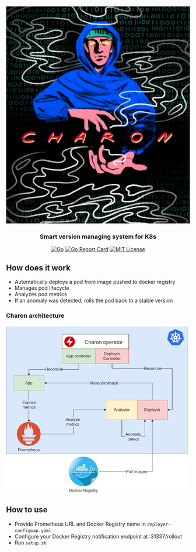 <p align="center">
	<img src="https://raw.githubusercontent.com/f0m41h4u7/Charon/master/files/charon.png"><br>
</p>
<h3 align="center">Smart version managing system for K8s</h3>
<p align="center">
	<a href="https://github.com/f0m41h4u7/Charon/blob/master/main/go.mod" rel="nofollow"><img alt="Go" src="https://img.shields.io/github/go-mod/go-version/f0m41h4u7/Charon?filename=deployer%2Fgo.mod"></a>
	<a href="https://goreportcard.com/report/github.com/f0m41h4u7/Charon" rel="nofollow"><img alt="Go Report Card" src="https://goreportcard.com/badge/github.com/f0m41h4u7/Charon"></a>
	<a href="https://github.com/f0m41h4u7/Charon/LICENSE" rel="nofollow"><img alt="MIT License" src="https://img.shields.io/github/license/f0m41h4u7/Charon"></a>
</p>

## How does it work

* Automatically deploys a pod from image pushed to docker registry
* Manages pod lifecycle
* Analyzes pod metrics
* If an anomaly was detected, rolls the pod back to a stable version

### Charon architecture

![alt text](https://raw.githubusercontent.com/f0m41h4u7/Charon/master/files/charon-project-scheme.png)

## How to use

* Provide Prometheus URL and Docker Registry name in `deployer-configmap.yaml`
* Configure your Docker Registry notification endpoint at <your-URL>:31337/rollout
* Run `setup.sh`
